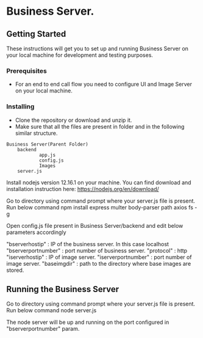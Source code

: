 # Business Server.

## Getting Started

These instructions will get you to set up and running Business Server on your local machine for development and testing purposes.


### Prerequisites

* For an end to end call flow you need to configure UI and Image Server on your local machine.

### Installing

* Clone the repository or download and unzip it.    
* Make sure that all the files are present in folder and in the following similar structure.  

```
Business Server(Parent Folder)
    backend
            app.js
            config.js
            Images     
    server.js        
```

Install nodejs version 12.16.1 on your machine. You can find download and installation instruction here:
https://nodejs.org/en/download/

Go to directory using command prompt where your server.js file is present.
Run below command
npm install express multer body-parser path axios fs -g

Open config.js file present in Business Server/backend and edit below parameters accordingly


"bserverhostip" : IP of the business server. In this case localhost
"bserverportnumber" : port number of business server.
"protocol" : http 
"iserverhostip" : IP of image server.
"iserverportnumber" : port number of image server.
"baseimgdir" : path to the directory where base images are stored.


## Running the Business Server
Go to directory using command prompt where your server.js file is present.
Run below command
node server.js

The node server will be up and running on the port configured in "bserverportnumber" param.


